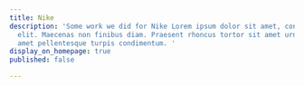 ```yaml
---
title: Nike
description: 'Some work we did for Nike Lorem ipsum dolor sit amet, consectetur adipiscing
  elit. Maecenas non finibus diam. Praesent rhoncus tortor sit amet urna tempus, sit
  amet pellentesque turpis condimentum. '
display_on_homepage: true
published: false

---
```

